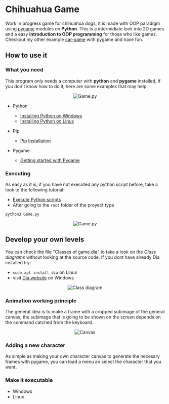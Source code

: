 # Chihuahua Game
Work in progress game for chihuahua dogs, it is made with OOP paradigm using [pygame](https://www.pygame.org/news) modules on **Python**. 
This is a intermidiate look into 2D games and a easy **introduction to OOP programming** for those who like games. 
Checkout my other example [car-game](https://github.com/uma-dev/car-game) with pygame and have fun. 

## How to use it
### What you need
This program only needs a computer with **python** and **pygame** installed, If you don't know how to do it, here are some examples that may help. 
<p align="center">
	<img alt="Game.py" src="https://user-images.githubusercontent.com/22565959/215545981-3a106e1a-6674-49c9-b493-a059da383bf4.png">
</p>

- Python 
  - [Installing Python on Windows](https://learn.microsoft.com/en-us/windows/python/beginners)
  - [Installing Python on Linux](https://docs.python-guide.org/starting/install3/linux/)
  
- Pip 
  - [Pip Installation](https://pip.pypa.io/en/stable/installation/)
  
- Pygame 
  - [Getting started with Pygame](https://www.pygame.org/wiki/GettingStarted) 

### Executing
  As easy as it is, if you have not executed any python script before, take a look to the following tutorial:
  - [Execute Python scripts](https://pythonbasics.org/execute-python-scripts/)
  - After going to the `root` folder of the proyect type

  ```
  python3 Game.py 
  ```
<p align="center"> 
	<img alt="Game.py" src="https://user-images.githubusercontent.com/22565959/215546502-d1f4a86c-70ad-4ddd-95a5-32db8f98188f.png">
</p>

## Develop your own levels 
You can check the file "Classes of game.dia" to take a look on the _Class diagrams_ without looking at the source code. 
If you dont have already Dia installed try:
- 	``` sudo apt install dia ``` on Linux
- visit [Dia website](http://dia-installer.de/) on Windows

<p align="center">
	<img alt="Class diagram" src="https://user-images.githubusercontent.com/22565959/215545446-4c557d95-b2c1-4878-96be-ac669e9e4e3f.png">
</p>

### Animation working principle
The general idea is to make a frame with a cropped subimage of the general canvas, the subimage that is going to be shown on the screen depends on the command catched from the keyboard.
<p align="center">
	<img alt="Canvas" src="https://user-images.githubusercontent.com/22565959/216153341-489e8766-e9f3-4882-bef6-65a41cce2931.png">
</p>

### Adding a new character
As simple as making your own character canvas to generate the necesary frames with pygame, you can load a menu an select the character that you want.

### Make it executable

- Windows
- Linux 


